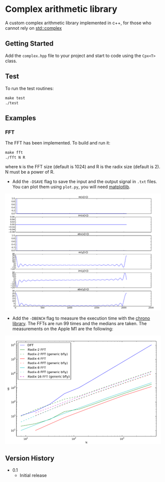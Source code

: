 # Complex arithmetic library

A custom complex arithmetic library implemented in c++, for those who cannot rely on [std::complex](https://en.cppreference.com/w/cpp/numeric/complex)

## Getting Started
Add the `complex.hpp` file to your project and start to code using the `Cpx<T>` class.

## Test
To run the test routines:
```
make test
./test
```

## Examples
### FFT
The FFT has been implemented. To build and run it:
```
make fft
./fft N R
```
where `N` is the FFT size (default is 1024) and R is the radix size (default is 2). N must be a power of R.

* Add the `-DSAVE` flag to save the input and the output signal in `.txt` files. You can plot them using `plot.py`, you will need [matplotlib](https://matplotlib.org/).

![FFT plots](Examples/fft_example.png)

* Add the `-DBENCH` flag to measure the execution time with the [chrono library](https://en.cppreference.com/w/cpp/chrono). The FFTs are run 99 times and the medians are taken. The measurements on the Apple M1 are the following:

![FFT benchmarks](Examples/fft_bench.png)

## Version History
* 0.1
    * Initial release

